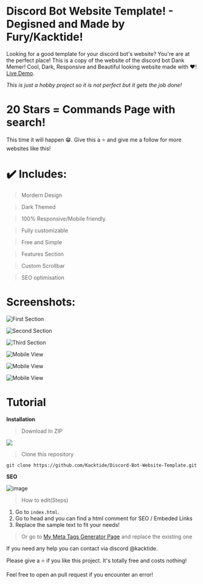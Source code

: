 # Discord Bot Website Template! - Degisned and Made by Fury/Kacktide!
Looking for a good template for your discord bot's website? You're are at the perfect place! This is a copy of the website of the discord bot Dank Memer!
Cool, Dark, Responsive and Beautiful looking website made with ❤️! [Live Demo](https://kacktide.github.io/discord-bot-website-template-dankmemer-design/).

*This is just a hobby project so it is not perfect but it gets the job done!*

# 20 Stars = Commands Page with search! 
This time it will happen 😁. Give this a ⭐ and give me a follow for more websites like this!

# ✔️ Includes:
> Mordern Design

> Dark Themed

> 100% Responsive/Mobile friendly. 

> Fully customizable

> Free and Simple

> Features Section

> Custom Scrollbar

> SEO optimisation


# Screenshots:

![First Section](https://github.com/Kacktide/discord-bot-website-template-dankmemer-design/assets/70317531/40989494-9f8a-48a0-8df4-866be2b2a883)


![Second Section](https://github.com/Kacktide/discord-bot-website-template-dankmemer-design/assets/70317531/ea67642d-c87b-462e-aaa0-c22beb54f4d3)

![Third Section](https://github.com/Kacktide/discord-bot-website-template-dankmemer-design/assets/70317531/3417223e-9a27-476f-be31-2b59cc9dea72)


![Mobile View](https://github.com/Kacktide/discord-bot-website-template-dankmemer-design/assets/70317531/369f06bb-1077-4cd5-ba1a-b0e1a0961db7)

![Mobile View](https://github.com/Kacktide/discord-bot-website-template-dankmemer-design/assets/70317531/5ff88c4f-de71-48dd-b2fe-c71544387035)

![Mobile View](https://github.com/Kacktide/discord-bot-website-template-dankmemer-design/assets/70317531/7aa1b72a-0466-4df9-b716-7e4c3b46542a)



# Tutorial

**Installation**



> Download In ZIP




 
 
 
 
![](https://cdn.discordapp.com/attachments/802859558925893672/862294331237597184/unknown.png)









> Clone this repository



``` 
git clone https://github.com/Kacktide/Discord-Bot-Website-Template.git
```







 **SEO**
 
![image](https://github.com/Kacktide/discord-bot-website-template-dankmemer-design/assets/70317531/c01af4f4-b5a1-48d1-b511-987a95294c05)

 
 > How to edit(Steps)
  1. Go to `index.html`.
  2. Go to head and you can find a html comment for SEO / Embeded Links
  3. Replace the sample text to fit your needs!
> Or go to [My Meta Tags Generator Page](https://kacktide.github.io/meta-tags-generator/) and replace the existing one 

If you need any help you can contact via discord @kacktide.

Please give a ⭐ if you like this project. It's totally free and costs nothing!


Feel free to open an pull request if you encounter an error!
